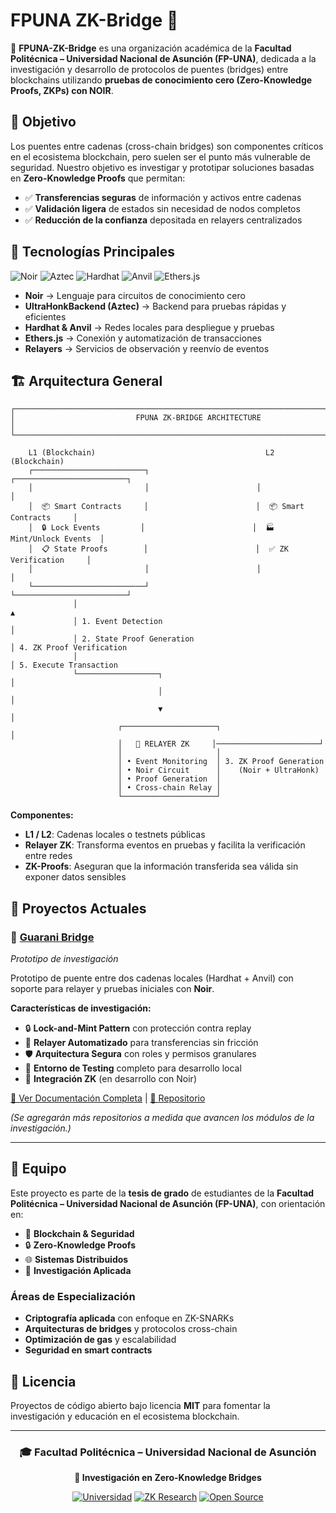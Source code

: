 # FPUNA ZK-Bridge 🔗

🚀 **FPUNA-ZK-Bridge** es una organización académica de la **Facultad Politécnica – Universidad Nacional de Asunción (FP-UNA)**, dedicada a la investigación y desarrollo de protocolos de puentes (bridges) entre blockchains utilizando **pruebas de conocimiento cero (Zero-Knowledge Proofs, ZKPs) con NOIR**.

## 🎯 Objetivo

Los puentes entre cadenas (cross-chain bridges) son componentes críticos en el ecosistema blockchain, pero suelen ser el punto más vulnerable de seguridad. Nuestro objetivo es investigar y prototipar soluciones basadas en **Zero-Knowledge Proofs** que permitan:

- ✅ **Transferencias seguras** de información y activos entre cadenas
- ✅ **Validación ligera** de estados sin necesidad de nodos completos
- ✅ **Reducción de la confianza** depositada en relayers centralizados

## 🧩 Tecnologías Principales

![Noir](https://img.shields.io/badge/Noir-000000?style=flat-square&logo=noir&logoColor=white)
![Aztec](https://img.shields.io/badge/Aztec-8B5CF6?style=flat-square&logo=aztec&logoColor=white)
![Hardhat](https://img.shields.io/badge/Hardhat-FFF100?style=flat-square&logo=hardhat&logoColor=black)
![Anvil](https://img.shields.io/badge/Anvil-363636?style=flat-square&logo=foundry&logoColor=white)
![Ethers.js](https://img.shields.io/badge/Ethers.js-2535A0?style=flat-square&logo=ethereum&logoColor=white)

- **Noir** → Lenguaje para circuitos de conocimiento cero
- **UltraHonkBackend (Aztec)** → Backend para pruebas rápidas y eficientes
- **Hardhat & Anvil** → Redes locales para despliegue y pruebas
- **Ethers.js** → Conexión y automatización de transacciones
- **Relayers** → Servicios de observación y reenvío de eventos

## 🏗️ Arquitectura General



```
┌─────────────────────────────────────────────────────────────────────────────┐
│                           FPUNA ZK-BRIDGE ARCHITECTURE                     │
└─────────────────────────────────────────────────────────────────────────────┘

    L1 (Blockchain)                                      L2 (Blockchain)
    ┌─────────────────────────┐                        ┌─────────────────────────┐
    │                         │                        │                         │
    │  📦 Smart Contracts     │                        │  📦 Smart Contracts     │
    │  🔒 Lock Events         │                        │  🏭 Mint/Unlock Events  │
    │  📋 State Proofs        │                        │  ✅ ZK Verification     │
    │                         │                        │                         │
    └─────────────────────────┘                        └─────────────────────────┘
              │                                                        ▲
              │ 1. Event Detection                                     │
              │ 2. State Proof Generation                              │ 4. ZK Proof Verification
              │                                                        │ 5. Execute Transaction
              └──────────────────┐                                     │
                                 │                                     │
                                 ▼                                     │
                        ┌─────────────────────┐                       │
                        │   🤖 RELAYER ZK     │───────────────────────┘
                        │                     │
                        │ • Event Monitoring  │ 3. ZK Proof Generation
                        │ • Noir Circuit      │    (Noir + UltraHonk)
                        │ • Proof Generation  │
                        │ • Cross-chain Relay │
                        └─────────────────────┘
```

**Componentes:**

- **L1 / L2**: Cadenas locales o testnets públicas
- **Relayer ZK**: Transforma eventos en pruebas y facilita la verificación entre redes
- **ZK-Proofs**: Aseguran que la información transferida sea válida sin exponer datos sensibles

## 📂 Proyectos Actuales

### 🌟 [Guarani Bridge](./guarani-bridge)

_Prototipo de investigación_

Prototipo de puente entre dos cadenas locales (Hardhat + Anvil) con soporte para relayer y pruebas iniciales con **Noir**.

**Características de investigación:**

- 🔒 **Lock-and-Mint Pattern** con protección contra replay
- 🤖 **Relayer Automatizado** para transferencias sin fricción
- 🛡️ **Arquitectura Segura** con roles y permisos granulares
- 🧪 **Entorno de Testing** completo para desarrollo local
- 🔬 **Integración ZK** (en desarrollo con Noir)

[📖 Ver Documentación Completa](./guarani-bridge/readme.md) | [🔗 Repositorio](./guarani-bridge)

_(Se agregarán más repositorios a medida que avancen los módulos de la investigación.)_

---

## 👥 Equipo

Este proyecto es parte de la **tesis de grado** de estudiantes de la **Facultad Politécnica – Universidad Nacional de Asunción (FP-UNA)**, con orientación en:

- 🔗 **Blockchain & Seguridad**
- 🔒 **Zero-Knowledge Proofs**
- 🌐 **Sistemas Distribuidos**
- 🧪 **Investigación Aplicada**

### Áreas de Especialización

- **Criptografía aplicada** con enfoque en ZK-SNARKs
- **Arquitecturas de bridges** y protocolos cross-chain
- **Optimización de gas** y escalabilidad
- **Seguridad en smart contracts**

## 📄 Licencia

Proyectos de código abierto bajo licencia **MIT** para fomentar la investigación y educación en el ecosistema blockchain.

---

<div align="center">

### 🎓 **Facultad Politécnica – Universidad Nacional de Asunción**

**🔗 Investigación en Zero-Knowledge Bridges**

[![Universidad](https://img.shields.io/badge/FP--UNA-Investigaci%C3%B3n-blue?style=flat-square)](https://www.pol.una.py/)
[![ZK Research](https://img.shields.io/badge/ZK--Research-Active-green?style=flat-square)](#)
[![Open Source](https://img.shields.io/badge/Open%20Source-MIT-yellow?style=flat-square)](LICENSE)

</div>


